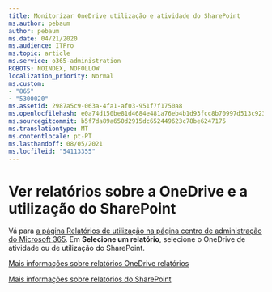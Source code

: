 ```yaml
---
title: Monitorizar OneDrive utilização e atividade do SharePoint
ms.author: pebaum
author: pebaum
ms.date: 04/21/2020
ms.audience: ITPro
ms.topic: article
ms.service: o365-administration
ROBOTS: NOINDEX, NOFOLLOW
localization_priority: Normal
ms.custom:
- "865"
- "5300020"
ms.assetid: 2987a5c9-063a-4fa1-af03-951f7f1750a8
ms.openlocfilehash: e0a74d150be81d4684e481a76eb4b1d93fcc8b70997d513c9230406f520d1ec2
ms.sourcegitcommit: b5f7da89a650d2915dc652449623c78be6247175
ms.translationtype: MT
ms.contentlocale: pt-PT
ms.lasthandoff: 08/05/2021
ms.locfileid: "54113355"
---
```

# <a name="view-reports-on-onedrive-and-sharepoint-activity-and-usage"></a>Ver relatórios sobre a OneDrive e a utilização do SharePoint

Vá para [a página Relatórios de utilização na página centro de administração do Microsoft 365](https://admin.microsoft.com/AdminPortal/Home). Em **Selecione um relatório**, selecione o OneDrive de atividade ou de utilização do SharePoint.
  
[Mais informações sobre relatórios OneDrive relatórios](https://go.microsoft.com/fwlink/?linkid=875239)
  
[Mais informações sobre relatórios do SharePoint](https://go.microsoft.com/fwlink/?linkid=875240)
  